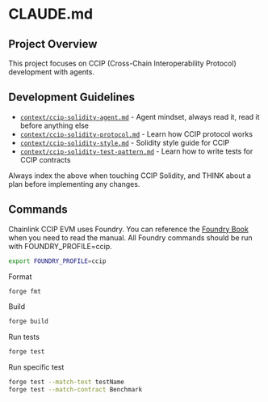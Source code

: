 # CLAUDE.md

## Project Overview

This project focuses on CCIP (Cross-Chain Interoperability Protocol) development with agents.

## Development Guidelines

- [`context/ccip-solidity-agent.md`](context/ccip-solidity-agent.md) - Agent mindset, always read it, read it before anything else
- [`context/ccip-solidity-protocol.md`](context/ccip-solidity-protocol.md) - Learn how CCIP protocol works
- [`context/ccip-solidity-style.md`](context/ccip-solidity-style.md) - Solidity style guide for CCIP
- [`context/ccip-solidity-test-pattern.md`](context/ccip-solidity-test-pattern.md) - Learn how to write tests for CCIP contracts

Always index the above when touching CCIP Solidity, and THINK about a plan before implementing any changes.

## Commands

Chainlink CCIP EVM uses Foundry. You can reference the [Foundry Book](https://getfoundry.sh/forge/overview) when you need to read the manual.
All Foundry commands should be run with FOUNDRY_PROFILE=ccip.

```bash
export FOUNDRY_PROFILE=ccip
```

Format

```bash
forge fmt
```

Build

```bash
forge build
```

Run tests

```bash
forge test
```

Run specific test

```bash
forge test --match-test testName
forge test --match-contract Benchmark
```
